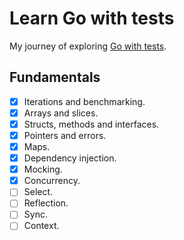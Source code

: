 # Learn Go with tests
My journey of exploring [Go with tests](https://quii.gitbook.io/learn-go-with-tests/).

## Fundamentals
- [X] Iterations and benchmarking.
- [X] Arrays and slices.
- [X] Structs, methods and interfaces.
- [X] Pointers and errors.
- [X] Maps.
- [X] Dependency injection.
- [X] Mocking.
- [X] Concurrency.
- [ ] Select.
- [ ] Reflection.
- [ ] Sync.
- [ ] Context.
